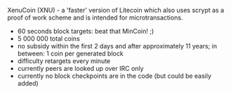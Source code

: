 XenuCoin (XNU) - a 'faster' version of Litecoin which also uses scrypt
as a proof of work scheme and is intended for microtransactions.
 - 60 seconds block targets: beat that MinCoin! ;)
 - 5 000 000 total coins
 - no subsidy within the first 2 days and after approximately 11 years;
    in between: 1 coin per generated block
 - difficulty retargets every minute
 - currently peers are looked up over IRC only
 - currently no block checkpoints are in the code (but could be easily
   added)
